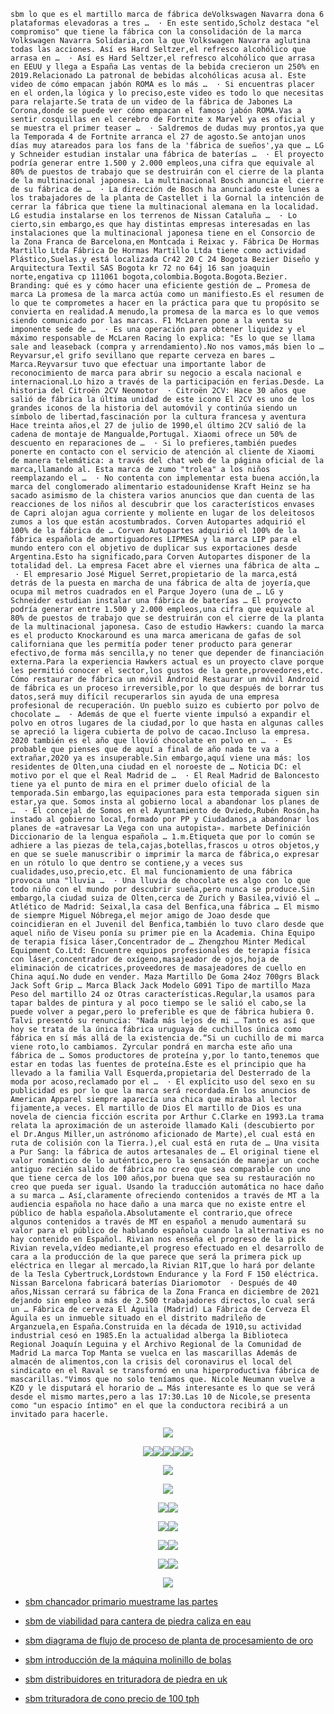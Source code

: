 
```
sbm lo que es el martillo marca de fábrica deVolkswagen Navarra dona 6 plataformas elevadoras a tres …  · En este sentido,Scholz destaca "el compromiso" que tiene la fábrica con la consolidación de la marca Volkswagen Navarra Solidaria,con la que Volkswagen Navarra aglutina todas las acciones. Así es Hard Seltzer,el refresco alcohólico que arrasa en …  · Así es Hard Seltzer,el refresco alcohólico que arrasa en EEUU y llega a España Las ventas de la bebida crecieron un 250% en 2019.Relacionado La patronal de bebidas alcohólicas acusa al. Este video de cómo empacan jabón ROMA es lo más …  · Si encuentras placer en el orden,la lógica y lo preciso,este video es todo lo que necesitas para relajarte.Se trata de un video de la fábrica de Jabones La Corona,donde se puede ver cómo empacan el famoso jabón ROMA.Vas a sentir cosquillas en el cerebro de Fortnite x Marvel ya es oficial y se muestra el primer teaser …  · Saldremos de dudas muy prontos,ya que la Temporada 4 de Fortnite arranca el 27 de agosto.Se antojan unos días muy atareados para los fans de la 'fábrica de sueños',ya que … LG y Schneider estudian instalar una fábrica de baterías …  · El proyecto podría generar entre 1.500 y 2.000 empleos,una cifra que equivale al 80% de puestos de trabajo que se destruirán con el cierre de la planta de la multinacional japonesa. La multinacional Bosch anuncia el cierre de su fábrica de …  · La dirección de Bosch ha anunciado este lunes a los trabajadores de la planta de Castellet i la Gornal la intención de cerrar la fábrica que tiene la multinacional alemana en la localidad. LG estudia instalarse en los terrenos de Nissan Cataluña …  · Lo cierto,sin embargo,es que hay distintas empresas interesadas en las instalaciones que la multinacional japonesa tiene en el Consorcio de la Zona Franca de Barcelona,en Montcada i Reixac y. Fábrica De Hormas Martillo Ltda Fábrica De Hormas Martillo Ltda tiene como actividad Plástico,Suelas.y está localizada Cr42 20 C 24 Bogota Bezier Diseño y Arquitectura Textil SAS Bogota kr 72 no 64j 16 san joaquin norte,engativa cp 111061 bogota,colombia.Bogota.Bogota.Bezier. Branding: qué es y cómo hacer una eficiente gestión de … Promesa de marca La promesa de la marca actúa como un manifiesto.Es el resumen de lo que te comprometes a hacer en la práctica para que tu propósito se convierta en realidad.A menudo,la promesa de la marca es lo que vemos siendo comunicado por las marcas. F1 McLaren pone a la venta su imponente sede de …  · Es una operación para obtener liquidez y el máximo responsable de McLaren Racing lo explica: "Es lo que se llama sale and leaseback (compra y arrendamiento).No nos vamos,más bien lo … Reyvarsur,el grifo sevillano que reparte cerveza en bares … Marca.Reyvarsur tuvo que efectuar una importante labor de reconocimiento de marca para abrir su negocio a escala nacional e internacional.Lo hizo a través de la participación en ferias.Desde. La historia del Citroën 2CV Neomotor  · Citroën 2CV: Hace 30 años que salió de fábrica la última unidad de este icono El 2CV es uno de los grandes iconos de la historia del automóvil y continúa siendo un símbolo de libertad,fascinación por la cultura francesa y aventura Hace treinta años,el 27 de julio de 1990,el último 2CV salió de la cadena de montaje de Mangualde,Portugal. Xiaomi ofrece un 50% de descuento en reparaciones de …  · Si lo prefieres,también puedes ponerte en contacto con el servicio de atención al cliente de Xiaomi de manera telemática: a través del chat web de la página oficial de la marca,llamando al. Esta marca de zumo "trolea" a los niños reemplazando el …  · No contenta con implementar esta buena acción,la marca del conglomerado alimentario estadounidense Kraft Heinz se ha sacado asimismo de la chistera varios anuncios que dan cuenta de las reacciones de los niños al descubrir que los característicos envases de Capri alojan agua corriente y moliente en lugar de los deleitosos zumos a los que están acostumbrados. Corven Autopartes adquirió el 100% de la fábrica de … Corven Autopartes adquirió el 100% de la fábrica española de amortiguadores LIPMESA y la marca LIP para el mundo entero con el objetivo de duplicar sus exportaciones desde Argentina.Esto ha significado,para Corven Autopartes disponer de la totalidad del. La empresa Facet abre el viernes una fábrica de alta …  · El empresario José Miguel Serret,propietario de la marca,está detrás de la puesta en marcha de una fábrica de alta de joyería,que ocupa mil metros cuadrados en el Parque Joyero (una de … LG y Schneider estudian instalar una fábrica de baterías … El proyecto podría generar entre 1.500 y 2.000 empleos,una cifra que equivale al 80% de puestos de trabajo que se destruirán con el cierre de la planta de la multinacional japonesa. Caso de estudio Hawkers: cuando la marca es el producto Knockaround es una marca americana de gafas de sol californiana que les permitía poder tener producto para generar efectivo,de forma más sencilla,y no tener que depender de financiación externa.Para la experiencia Hawkers actual es un proyecto clave porque les permitió conocer el sector,los gustos de la gente,proveedores,etc. Cómo restaurar de fábrica un móvil Android Restaurar un móvil Android de fábrica es un proceso irreversible,por lo que después de borrar tus datos,será muy difícil recuperarlos sin ayuda de una empresa profesional de recuperación. Un pueblo suizo es cubierto por polvo de chocolate …  · Además de que el fuerte viente impulsó a expandir el polvo en otros lugares de la ciudad,por lo que hasta en algunas calles se apreció la ligera cubierta de polvo de cacao.Incluso la empresa. 2020 también es el año que llovió chocolate en polvo en …  · Es probable que pienses que de aquí a final de año nada te va a extrañar,2020 ya es insuperable.Sin embargo,aquí viene una más: los residentes de Olten,una ciudad en el noroeste de … Noticia DC: el motivo por el que el Real Madrid de …  · El Real Madrid de Baloncesto tiene ya el punto de mira en el primer duelo oficial de la temporada.Sin embargo,las equipaciones para esta temporada siguen sin estar,ya que. Somos insta al gobierno local a abandonar los planes de …  · El concejal de Somos en el Ayuntamiento de Oviedo,Rubén Rosón,ha instado al gobierno local,formado por PP y Ciudadanos,a abandonar los planes de «atravesar La Vega con una autopista». marbete Definición Diccionario de la lengua española … 1.m.Etiqueta que por lo común se adhiere a las piezas de tela,cajas,botellas,frascos u otros objetos,y en que se suele manuscribir o imprimir la marca de fábrica,o expresar en un rótulo lo que dentro se contiene,y a veces sus cualidades,uso,precio,etc. El mal funcionamiento de una fábrica provoca una "lluvia …  · Una lluvia de chocolate es algo con lo que todo niño con el mundo por descubrir sueña,pero nunca se produce.Sin embargo,la ciudad suiza de Olten,cerca de Zurich y Basilea,vivió el … Atlético de Madrid: Seixal,la casa del Benfica,una fábrica … El mismo de siempre Miguel Nóbrega,el mejor amigo de Joao desde que coincidieran en el Juvenil del Benfica,también lo tuvo claro desde que aquel niño de Viseu ponía su primer pie en la Academia. China Equipo de terapia física láser,Concentrador de … Zhengzhou Minter Medical Equipment Co.Ltd: Encuentre equipos profesionales de terapia física con láser,concentrador de oxígeno,masajeador de ojos,hoja de eliminación de cicatrices,proveedores de masajeadores de cuello en China aquí.No dude en vender. Maza Martillo De Goma 24oz 700grs Black Jack Soft Grip … Marca Black Jack Modelo G091 Tipo de martillo Maza Peso del martillo 24 oz Otras características.Regular,la usamos para tapar baldes de pintura y al poco tiempo se le salió el cabo,se la puede volver a pegar,pero lo preferible es que de fábrica hubiera 0. Talvi presentó su renuncia: "Nada más lejos de mi … Tanto es así que hoy se trata de la única fábrica uruguaya de cuchillos única como fábrica en sí más allá de la existencia de.“Si un cuchillo de mi marca viene roto,lo cambiamos. Zyrcular pondrá en marcha este año una fábrica de … Somos productores de proteína y,por lo tanto,tenemos que estar en todas las fuentes de proteína.Éste es el principio que ha llevado a la familia Vall Esquerda,propietaria del Desterrado de la moda por acoso,reclamado por el …  · El explícito uso del sexo en su publicidad es por lo que la marca será recordada.En los anuncios de American Apparel siempre aparecía una chica que miraba al lector fijamente,a veces. El martillo de Dios El martillo de Dios es una novela de ciencia ficción escrita por Arthur C.Clarke en 1993.La trama relata la aproximación de un asteroide llamado Kali (descubierto por el Dr.Angus Miller,un astrónomo aficionado de Marte),el cual está en ruta de colisión con la Tierra.),el cual está en ruta de … Una visita a Pur Sang: la fábrica de autos artesanales de … El original tiene el valor romántico de lo auténtico,pero la sensación de manejar un coche antiguo recién salido de fábrica no creo que sea comparable con uno que tiene cerca de los 100 años,por buena que sea su restauración no creo que pueda ser igual. Usando la traducción automática no hace daño a su marca … Así,claramente ofreciendo contenidos a través de MT a la audiencia española no hace daño a una marca que no existe entre el público de habla española.Absolutamente el contrario,que ofrece algunos contenidos a través de MT en español a menudo aumentará su valor para el público de hablando española cuando la alternativa es no hay contenido en Español. Rivian nos enseña el progreso de la pick Rivian revela,vídeo mediante,el progreso efectuado en el desarrollo de cara a la producción de la que parece que será la primera pick up eléctrica en llegar al mercado,la Rivian R1T,que lo hará por delante de la Tesla Cybertruck,Lordstown Endurance y la Ford F 150 eléctrica. Nissan Barcelona fabricará baterías Diariomotor  · Después de 40 años,Nissan cerrará su fábrica de la Zona Franca en diciembre de 2021 dejando sin empleo a más de 2.500 trabajadores directos,lo cual será un … Fábrica de cerveza El Águila (Madrid) La Fábrica de Cerveza El Águila es un inmueble situado en el distrito madrileño de Arganzuela,en España.Construida en la década de 1910,su actividad industrial cesó en 1985.En la actualidad alberga la Biblioteca Regional Joaquín Leguina y el Archivo Regional de la Comunidad de Madrid La marca Top Manta se vuelca en las mascarillas Además de almacén de alimentos,con la crisis del coronavirus el local del sindicato en el Raval se transformó en una hiperproductiva fábrica de mascarillas."Vimos que no solo teníamos que. Nicole Neumann vuelve a KZO y le disputará el horario de … Más interesante es lo que se verá desde el mismo martes,pero a las 17:30.Las 10 de Nicole,se presenta como "un espacio íntimo" en el que la conductora recibirá a un invitado para hacerle. 
```

<div align="center">

<a href="https://es-crusher.shibang-china.com/github&k=sbm+lo+que+es+el+martillo+marca+de+f%C3%A1brica+de"><img src="https://static.shibang-china.com/es/crusher/logo.jpg"></a>

<a href="https://es-crusher.shibang-china.com/github&k=sbm+lo+que+es+el+martillo+marca+de+f%C3%A1brica+de"><img src="https://static.shibang-china.com/es/crusher/index.jpg"></a><a href="https://es-crusher.shibang-china.com/material.htmlgithub&k=sbm+lo+que+es+el+martillo+marca+de+f%C3%A1brica+de"><img src="https://static.shibang-china.com/es/crusher/material.jpg"></a><a href="https://es-crusher.shibang-china.com/application.htmlgithub&k=sbm+lo+que+es+el+martillo+marca+de+f%C3%A1brica+de"><img src="https://static.shibang-china.com/es/crusher/application.jpg"></a><a href="https://es-crusher.shibang-china.com/aboutus.htmlgithub&k=sbm+lo+que+es+el+martillo+marca+de+f%C3%A1brica+de"><img src="https://static.shibang-china.com/es/crusher/aboutus.jpg"></a><a href="https://es-crusher.shibang-china.com/contact.htmlgithub&k=sbm+lo+que+es+el+martillo+marca+de+f%C3%A1brica+de"><img src="https://static.shibang-china.com/es/crusher/contact.jpg"></a>

<a href="https://es-crusher.shibang-china.com/github&k=sbm+lo+que+es+el+martillo+marca+de+f%C3%A1brica+de"><img src="https://static.shibang-china.com/es/crusher/banner.jpg"></a>

<a href="https://swt.shibang-china.com/github&k=sbm+lo+que+es+el+martillo+marca+de+f%C3%A1brica+de"><img src="https://static.shibang-china.com/es/crusher/text.jpg"></a>

<a href="https://swt.shibang-china.com/github&k=sbm+lo+que+es+el+martillo+marca+de+f%C3%A1brica+de"><img src="https://static.shibang-china.com/es/crusher/chat.jpg"></a><a href="https://es-crusher.shibang-china.com/contact.htmlgithub&k=sbm+lo+que+es+el+martillo+marca+de+f%C3%A1brica+de"><img src="https://static.shibang-china.com/es/crusher/message.jpg"></a>

<a href="https://es-crusher.shibang-china.com/products/pe.htmlgithub&k=sbm+lo+que+es+el+martillo+marca+de+f%C3%A1brica+de"><img src="https://static.shibang-china.com/es/crusher/pe.jpg"></a><a href="https://es-crusher.shibang-china.com/products/pf.htmlgithub&k=sbm+lo+que+es+el+martillo+marca+de+f%C3%A1brica+de"><img src="https://static.shibang-china.com/es/crusher/pf.jpg"></a>

<a href="https://es-crusher.shibang-china.com/products/hpt.htmlgithub&k=sbm+lo+que+es+el+martillo+marca+de+f%C3%A1brica+de"><img src="https://static.shibang-china.com/es/crusher/hpt.jpg"></a><a href="https://es-crusher.shibang-china.com/products/vsi.htmlgithub&k=sbm+lo+que+es+el+martillo+marca+de+f%C3%A1brica+de"><img src="https://static.shibang-china.com/es/crusher/vsi.jpg"></a>

<a href="https://es-crusher.shibang-china.com/products/klv.htmlgithub&k=sbm+lo+que+es+el+martillo+marca+de+f%C3%A1brica+de"><img src="https://static.shibang-china.com/es/crusher/klv.jpg"></a><a href="https://es-crusher.shibang-china.com/products/portable.htmlgithub&k=sbm+lo+que+es+el+martillo+marca+de+f%C3%A1brica+de"><img src="https://static.shibang-china.com/es/crusher/portable.jpg"></a>

<a href="https://swt.shibang-china.com/github&k=sbm+lo+que+es+el+martillo+marca+de+f%C3%A1brica+de"><img src="https://static.shibang-china.com/es/crusher/case.jpg"></a>

</div>


* [sbm chancador primario muestrame las partes](sbm%20chancador%20primario%20muestrame%20las%20partes.md)

* [sbm de viabilidad para cantera de piedra caliza en eau](sbm%20de%20viabilidad%20para%20cantera%20de%20piedra%20caliza%20en%20eau.md)

* [sbm diagrama de flujo de proceso de planta de procesamiento de oro](sbm%20diagrama%20de%20flujo%20de%20proceso%20de%20planta%20de%20procesamiento%20de%20oro.md)

* [sbm introducción de la máquina molinillo de bolas](sbm%20introducci%C3%B3n%20de%20la%20m%C3%A1quina%20molinillo%20de%20bolas.md)

* [sbm distribuidores en trituradora de piedra en uk](sbm%20distribuidores%20en%20trituradora%20de%20piedra%20en%20uk.md)

* [sbm trituradora de cono precio de 100 tph](sbm%20trituradora%20de%20cono%20precio%20de%20100%20tph.md)